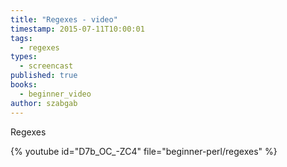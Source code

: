 ```yaml
---
title: "Regexes - video"
timestamp: 2015-07-11T10:00:01
tags:
  - regexes
types:
  - screencast
published: true
books:
  - beginner_video
author: szabgab
---
```



Regexes


{% youtube id="D7b_OC_-ZC4" file="beginner-perl/regexes" %}

